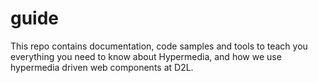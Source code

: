# guide
This repo contains documentation, code samples and tools to teach you everything you need to know about Hypermedia, and how we use hypermedia driven web components at D2L.
